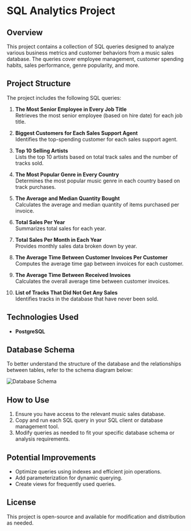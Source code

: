 # SQL Analytics Project

## Overview
This project contains a collection of SQL queries designed to analyze various business metrics and customer behaviors from a music sales database. The queries cover employee management, customer spending habits, sales performance, genre popularity, and more.

## Project Structure
The project includes the following SQL queries:

1. **The Most Senior Employee in Every Job Title**  
   Retrieves the most senior employee (based on hire date) for each job title.

2. **Biggest Customers for Each Sales Support Agent**  
   Identifies the top-spending customer for each sales support agent.

3. **Top 10 Selling Artists**  
   Lists the top 10 artists based on total track sales and the number of tracks sold.

4. **The Most Popular Genre in Every Country**  
   Determines the most popular music genre in each country based on track purchases.

5. **The Average and Median Quantity Bought**  
   Calculates the average and median quantity of items purchased per invoice.

6. **Total Sales Per Year**  
   Summarizes total sales for each year.

7. **Total Sales Per Month in Each Year**  
   Provides monthly sales data broken down by year.

8. **The Average Time Between Customer Invoices Per Customer**  
   Computes the average time gap between invoices for each customer.

9. **The Average Time Between Received Invoices**  
   Calculates the overall average time between customer invoices.

10. **List of Tracks That Did Not Get Any Sales**  
    Identifies tracks in the database that have never been sold.

## Technologies Used
- **PostgreSQL**
## Database Schema
To better understand the structure of the database and the relationships between tables, refer to the schema diagram below:

![Database Schema](path/to/schema-image.png)

## How to Use
1. Ensure you have access to the relevant music sales database.
2. Copy and run each SQL query in your SQL client or database management tool.
3. Modify queries as needed to fit your specific database schema or analysis requirements.

## Potential Improvements
- Optimize queries using indexes and efficient join operations.
- Add parameterization for dynamic querying.
- Create views for frequently used queries.

## License
This project is open-source and available for modification and distribution as needed.

